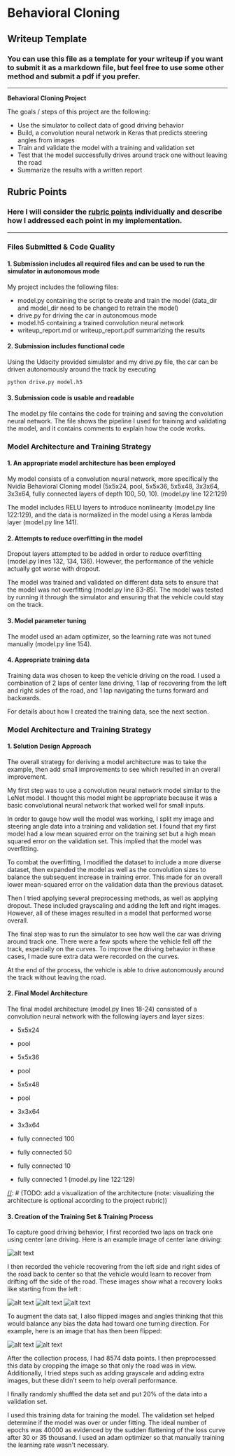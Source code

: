 # **Behavioral Cloning** 

## Writeup Template

### You can use this file as a template for your writeup if you want to submit it as a markdown file, but feel free to use some other method and submit a pdf if you prefer.

---

**Behavioral Cloning Project**

The goals / steps of this project are the following:
* Use the simulator to collect data of good driving behavior
* Build, a convolution neural network in Keras that predicts steering angles from images
* Train and validate the model with a training and validation set
* Test that the model successfully drives around track one without leaving the road
* Summarize the results with a written report


[//]: # (Image References)

[image1]: ./examples/placeholder.png "Model Visualization"
[image2]: ./examples/center_2018_05_08_14_03_24_315.jpg "Center Image driving"
[image3]: ./examples/center_2018_05_08_14_23_12_809.jpg "Recovery Image"
[image4]: ./examples/center_2018_05_08_14_23_14_251.jpg "Recovery Image"
[image5]: ./examples/center_2018_05_08_14_23_15_544.jpg "Recovery Image"
[image6]: ./examples/normal.png "Normal vs. Flipped Image"
[image7]: ./examples/flipped.png "Normal vs. Flipped Image"

## Rubric Points
### Here I will consider the [rubric points](https://review.udacity.com/#!/rubrics/432/view) individually and describe how I addressed each point in my implementation.  

---
### Files Submitted & Code Quality

#### 1. Submission includes all required files and can be used to run the simulator in autonomous mode

My project includes the following files:
* model.py containing the script to create and train the model (data_dir and model_dir need to be changed to retrain the model)
* drive.py for driving the car in autonomous mode
* model.h5 containing a trained convolution neural network 
* writeup_report.md or writeup_report.pdf summarizing the results

#### 2. Submission includes functional code
Using the Udacity provided simulator and my drive.py file, the car can be driven autonomously around the track by executing 
```sh
python drive.py model.h5
```

#### 3. Submission code is usable and readable

The model.py file contains the code for training and saving the convolution neural network. The file shows the pipeline I used for training and validating the model, and it contains comments to explain how the code works.

### Model Architecture and Training Strategy

#### 1. An appropriate model architecture has been employed

My model consists of a convolution neural network, more specifically the Nvidia Behavioral Cloning model (5x5x24, pool, 5x5x36, 5x5x48, 3x3x64, 3x3x64, fully connected layers of depth 100, 50, 10).  (model.py line 122:129)

The model includes RELU layers to introduce nonlinearity (model.py line 122:129), and the data is normalized in the model using a Keras lambda layer (model.py line 141). 

#### 2. Attempts to reduce overfitting in the model

Dropout layers attempted to be added in order to reduce overfitting (model.py lines 132, 134, 136). However, the performance of the vehicle actually got worse with dropout.

The model was trained and validated on different data sets to ensure that the model was not overfitting (model.py line 83-85). The model was tested by running it through the simulator and ensuring that the vehicle could stay on the track.

#### 3. Model parameter tuning

The model used an adam optimizer, so the learning rate was not tuned manually (model.py line 154).

#### 4. Appropriate training data

Training data was chosen to keep the vehicle driving on the road. I used a combination of 2 laps of center lane driving, 1 lap of recovering from the left and right sides of the road, and 1 lap navigating the turns forward and backwards.

For details about how I created the training data, see the next section. 

### Model Architecture and Training Strategy

#### 1. Solution Design Approach

The overall strategy for deriving a model architecture was to take the example, then add small improvements to see which resulted in an overall improvement.

My first step was to use a convolution neural network model similar to the LeNet model. I thought this model might be appropriate because it was a basic convolutional neural network that worked well for small inputs.

In order to gauge how well the model was working, I split my image and steering angle data into a training and validation set. I found that my first model had a low mean squared error on the training set but a high mean squared error on the validation set. This implied that the model was overfitting. 

To combat the overfitting, I modified the dataset to include a more diverse dataset, then expanded the model as well as the convolution sizes to balance the subsequent increase in training error. This made for an overall lower mean-squared error on the validation data than the previous dataset.

Then I tried applying several preprocessing methods, as well as applying dropout. These included grayscaling and adding the left and right images. However, all of these images resulted in a model that performed worse overall.

The final step was to run the simulator to see how well the car was driving around track one. There were a few spots where the vehicle fell off the track, especially on the curves. To improve the driving behavior in these cases, I made sure extra data were recorded on the curves.

At the end of the process, the vehicle is able to drive autonomously around the track without leaving the road.

#### 2. Final Model Architecture

The final model architecture (model.py lines 18-24) consisted of a convolution neural network with the following layers and layer sizes:

* 5x5x24

* pool

* 5x5x36

* pool

* 5x5x48

* pool

* 3x3x64

* 3x3x64

* fully connected 100

* fully connected 50

* fully connected 10

* fully connected 1
  (model.py line 122:129)



[//]: # (TODO: add a visualization of the architecture (note: visualizing the architecture is optional according to the project rubric))

#### 3. Creation of the Training Set & Training Process

To capture good driving behavior, I first recorded two laps on track one using center lane driving. Here is an example image of center lane driving:

![alt text][image2]

I then recorded the vehicle recovering from the left side and right sides of the road back to center so that the vehicle would learn to recover from drifting off the side of the road. These images show what a recovery looks like starting from the left :

![alt text][image3]
![alt text][image4]
![alt text][image5]


To augment the data sat, I also flipped images and angles thinking that this would balance any bias the data had toward one turning direction. For example, here is an image that has then been flipped:

![alt text][image6]
![alt text][image7]

After the collection process, I had 8574 data points. I then preprocessed this data by cropping the image so that only the road was in view. Additionally, I tried steps such as adding grayscale and adding extra images, but these didn’t seem to help overall performance.


I finally randomly shuffled the data set and put 20% of the data into a validation set. 

I used this training data for training the model. The validation set helped determine if the model was over or under fitting. The ideal number of epochs was 40000 as evidenced by the sudden flattening of the loss curve after 30 or 35 thousand. I used an adam optimizer so that manually training the learning rate wasn't necessary.
